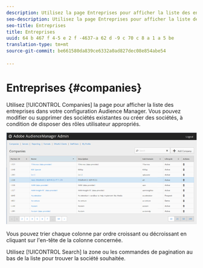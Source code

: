 ```yaml
---
description: Utilisez la page Entreprises pour afficher la liste des entreprises dans votre configuration Audience Manager. Vous pouvez modifier ou supprimer des sociétés existantes ou créer des sociétés, à condition de disposer des rôles utilisateur appropriés.
seo-description: Utilisez la page Entreprises pour afficher la liste des entreprises dans votre configuration Audience Manager. Vous pouvez modifier ou supprimer des sociétés existantes ou créer des sociétés, à condition de disposer des rôles utilisateur appropriés.
seo-title: Entreprises
title: Entreprises
uuid: 64 b 467 f 4-5 e 2 f -4637-a 62 d -9 c 70 c 8 a 1 a 5 be
translation-type: tm+mt
source-git-commit: be661580da839ce6332a0ad827dec08e854abe54

---
```



# Entreprises {#companies}

Utilisez [!UICONTROL Companies] la page pour afficher la liste des entreprises dans votre configuration Audience Manager. Vous pouvez modifier ou supprimer des sociétés existantes ou créer des sociétés, à condition de disposer des rôles utilisateur appropriés.

![](assets/companies.png)

Vous pouvez trier chaque colonne par ordre croissant ou décroissant en cliquant sur l'en-tête de la colonne concernée.

Utilisez [!UICONTROL Search] la zone ou les commandes de pagination au bas de la liste pour trouver la société souhaitée.
